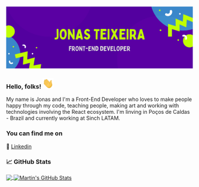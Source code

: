![Header](https://github.com/JonasTeixeira42/JonasTeixeira42/blob/main/header.png "Header")

 ### Hello, folks! <img src="https://github.com/JonasTeixeira42/JonasTeixeira42/blob/main/wave.gif" width="30px"> 

My name is Jonas and I'm a Front-End Developer who loves to make people happy through my code, teaching people, making art and working with technologies involving the React ecosystem. I'm linving in Poços de Caldas - Brazil and currently working at Sinch LATAM.


### You can find me on

💼 [Linkedin](https://www.linkedin.com/in/jonasdolagoteixeira/)


### &#x1f4c8; GitHub Stats

<a href="https://github.com/MartinHeinz/MartinHeinz">
  <img align="center" src="https://github-readme-stats.vercel.app/api/top-langs/?username=JonasTeixeira42&hide=java,html,tex&title_color=ffffff&text_color=c9cacc&icon_color=2bbc8a&bg_color=1d1f21&langs_count=3" />
</a>

<a href="https://github.com/MartinHeinz/MartinHeinz">
  <img align="center" src="https://github-readme-stats.vercel.app/api?username=JonasTeixeira42&show_icons=true&line_height=27&count_private=true&title_color=ffffff&text_color=c9cacc&icon_color=2bbc8a&bg_color=1d1f21" alt="Martin's GitHub Stats" />
</a>

